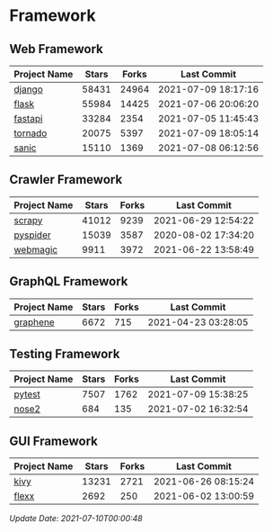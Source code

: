 # Framework

## Web Framework
| Project Name | Stars | Forks | Last Commit |
| ------------ | ----- | ----- | ----------- |
| [django](https://github.com/django/django) | 58431 | 24964 | 2021-07-09 18:17:16 |
| [flask](https://github.com/pallets/flask) | 55984 | 14425 | 2021-07-06 20:06:20 |
| [fastapi](https://github.com/tiangolo/fastapi) | 33284 | 2354 | 2021-07-05 11:45:43 |
| [tornado](https://github.com/tornadoweb/tornado) | 20075 | 5397 | 2021-07-09 18:05:14 |
| [sanic](https://github.com/sanic-org/sanic) | 15110 | 1369 | 2021-07-08 06:12:56 |

## Crawler Framework
| Project Name | Stars | Forks | Last Commit |
| ------------ | ----- | ----- | ----------- |
| [scrapy](https://github.com/scrapy/scrapy) | 41012 | 9239 | 2021-06-29 12:54:22 |
| [pyspider](https://github.com/binux/pyspider) | 15039 | 3587 | 2020-08-02 17:34:20 |
| [webmagic](https://github.com/code4craft/webmagic) | 9911 | 3972 | 2021-06-22 13:58:49 |

## GraphQL Framework
| Project Name | Stars | Forks | Last Commit |
| ------------ | ----- | ----- | ----------- |
| [graphene](https://github.com/graphql-python/graphene) | 6672 | 715 | 2021-04-23 03:28:05 |

## Testing Framework
| Project Name | Stars | Forks | Last Commit |
| ------------ | ----- | ----- | ----------- |
| [pytest](https://github.com/pytest-dev/pytest) | 7507 | 1762 | 2021-07-09 15:38:25 |
| [nose2](https://github.com/nose-devs/nose2) | 684 | 135 | 2021-07-02 16:32:54 |

## GUI Framework
| Project Name | Stars | Forks | Last Commit |
| ------------ | ----- | ----- | ----------- |
| [kivy](https://github.com/kivy/kivy) | 13231 | 2721 | 2021-06-26 08:15:24 |
| [flexx](https://github.com/flexxui/flexx) | 2692 | 250 | 2021-06-02 13:00:59 |

*Update Date: 2021-07-10T00:00:48*